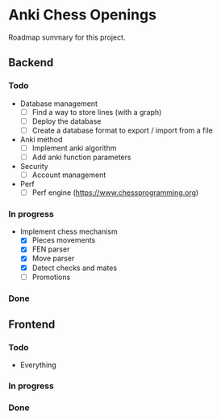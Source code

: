 # Anki Chess Openings

Roadmap summary for this project.

## Backend

### Todo

- Database management
  - [ ] Find a way to store lines (with a graph)
  - [ ] Deploy the database
  - [ ] Create a database format to export / import from a file
- Anki method
  - [ ] Implement anki algorithm
  - [ ] Add anki function parameters
- Security
  - [ ] Account management
- Perf
  - [ ] Perf engine (https://www.chessprogramming.org)

### In progress

- Implement chess mechanism
  - [x] Pieces movements
  - [x] FEN parser
  - [x] Move parser
  - [x] Detect checks and mates
  - [ ] Promotions

### Done

## Frontend

### Todo

- Everything

### In progress

### Done

